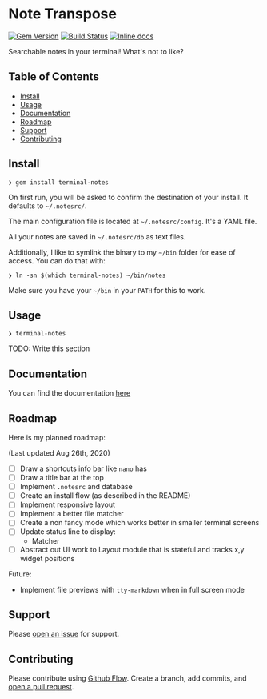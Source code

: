 # Note Transpose
[![Gem Version](https://badge.fury.io/rb/terminal-notes.svg)](https://badge.fury.io/rb/terminal-notes)
[![Build Status](https://travis-ci.org/vyder/terminal-notes.svg?branch=master)](https://travis-ci.org/vyder/terminal-notes)
[![Inline docs](http://inch-ci.org/github/vyder/terminal-notes.svg?branch=master)](http://inch-ci.org/github/vyder/terminal-notes)

Searchable notes in your terminal! What's not to like?

## Table of Contents

- [Install](#install)
- [Usage](#usage)
- [Documentation](#documentation)
- [Roadmap](#roadmap)
- [Support](#support)
- [Contributing](#contributing)

## Install

    ❯ gem install terminal-notes

On first run, you will be asked to confirm the destination of your install. It defaults to `~/.notesrc/`.

The main configuration file is located at `~/.notesrc/config`. It's a YAML file.

All your notes are saved in `~/.notesrc/db` as text files.

Additionally, I like to symlink the binary to my `~/bin` folder for ease of access. You can do that with:

    ❯ ln -sn $(which terminal-notes) ~/bin/notes

Make sure you have your `~/bin` in your `PATH` for this to work.

## Usage

    ❯ terminal-notes

TODO: Write this section

## Documentation

You can find the documentation [here](https://vyder.github.io/terminal-notes/)

## Roadmap

Here is my planned roadmap:

(Last updated Aug 26th, 2020)

- [ ] Draw a shortcuts info bar like `nano` has
- [ ] Draw a title bar at the top
- [ ] Implement `.notesrc` and database
- [ ] Create an install flow (as described in the README)
- [ ] Implement responsive layout
- [ ] Implement a better file matcher
- [ ] Create a non fancy mode which works better in smaller terminal screens
- [ ] Update status line to display:
    - Matcher
- [ ] Abstract out UI work to Layout module that is stateful and tracks x,y widget positions

Future:
- Implement file previews with `tty-markdown` when in full screen mode

## Support

Please [open an issue](https://github.com/vyder/terminal-notes/issues/new) for support.

## Contributing

Please contribute using [Github Flow](https://guides.github.com/introduction/flow/). Create a branch, add commits, and [open a pull request](https://github.com/vyder/terminal-notes/compare/).
